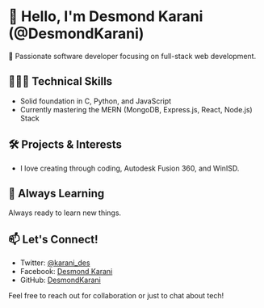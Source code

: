 # 👋 Hello, I'm Desmond Karani (@DesmondKarani)

🚀 Passionate software developer focusing on full-stack web development.

## 👨🏿‍💻 Technical Skills
- Solid foundation in C, Python, and JavaScript
- Currently mastering the MERN (MongoDB, Express.js, React, Node.js) Stack

## 🛠️ Projects & Interests
- I love creating through coding, Autodesk Fusion 360, and WinISD.

## 🌱 Always Learning
Always ready to learn new things.


## 📫 Let's Connect!
- Twitter: [@karani_des](https://twitter.com/karani_des)
- Facebook: [Desmond Karani](https://www.facebook.com/desmondkarani)
- GitHub: [DesmondKarani](https://github.com/DesmondKarani)

Feel free to reach out for collaboration or just to chat about tech!

<!---
DesmondKarani/DesmondKarani is a ✨ special ✨ repository because its `README.md` (this file) appears on your GitHub profile.
You can click the Preview link to take a look at your changes.
--->
